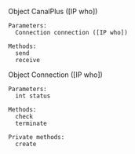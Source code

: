 Object CanalPlus ([IP who])

    Parameters:
      Connection connection ([IP who])
    
    Methods:
      send
      receive
      
Object Connection ([IP who])
    
    Parameters:
      int status

    Methods:
      check
      terminate
      
    Private methods:
      create
